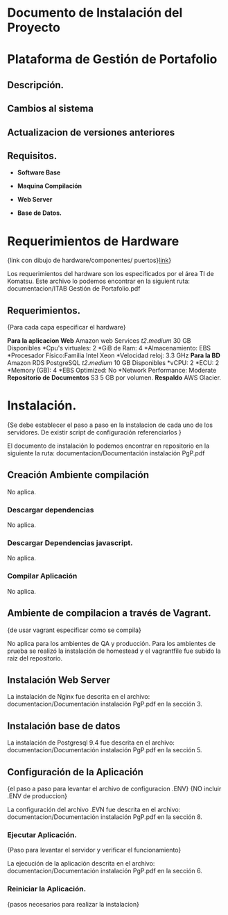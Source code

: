 # Documento de Instalación del Proyecto 

# Plataforma de Gestión de Portafolio


## Descripción.


## Cambios al sistema


## Actualizacion de versiones anteriores


## Requisitos.

 - **Software Base** 
 
 - **Maquina Compilación** 
   
 - **Web Server**
    
 - **Base de Datos.**
  
 
# Requerimientos de Hardware
{link con dibujo de hardware/componentes/ puertos}[link](documentacion/diagrama.MD)}

Los requerimientos del hardware son los especificados por el área TI de Komatsu. Este archivo lo podemos encontrar en la siguient ruta: documentacion/ITAB Gestión de Portafolio.pdf

## Requerimientos.
{Para cada capa especificar el hardware}

**Para la aplicacion Web** Amazon web Services *t2.medium* 30 GB Disponibles
*Cpu's virtuales: 2
	*GiB de Ram: 4
	*Almacenamiento: EBS
	*Procesador Físico:Familia Intel Xeon 
	*Velocidad reloj: 3.3 GHz
**Para la BD** Amazon RDS PostgreSQL  *t2.medium*  10 GB Disponibles
	*vCPU: 2
	*ECU: 2
	*Memory (GB): 4
	*EBS Optimized: No
	*Network Performance: Moderate
**Repositorio de Documentos**  S3  5 GB por volumen.
**Respaldo** AWS Glacier.
  
# Instalación.
{Se debe establecer el paso a paso en la instalacion de cada uno de los servidores. De existir script de configuración 
referenciarlos }

El documento de instalación lo podemos encontrar en repositorio en la siguiente la ruta: documentacion/Documentación instalación PgP.pdf

## Creación Ambiente compilación

No aplica.
 
### Descargar dependencias

No aplica.

### Descargar Dependencias javascript.

No aplica.

### Compilar Aplicación

No aplica.
   

## Ambiente de compilacion a través de Vagrant.
{de usar vagrant especificar como se compila}

No aplica para los ambientes de QA y producción.
Para los ambientes de prueba se realizó la instalación de homestead y el vagrantfile fue subido la raiz del repositorio.
         
## Instalación Web Server

La instalación de Nginx fue descrita en el archivo: documentacion/Documentación instalación PgP.pdf en la sección 3.

## Instalación base de datos

La instalación de Postgresql 9.4 fue descrita en el archivo: documentacion/Documentación instalación PgP.pdf en la sección 5. 
   
## Configuración de la Aplicación 
{el paso a paso para levantar el archivo de configuracion .ENV}
{NO incluir .ENV de produccion}

La configuración del archivo .EVN fue descrita en el archivo: documentacion/Documentación instalación PgP.pdf en la sección 8.
 
### Ejecutar Aplicación.  
{Paso para levantar el servidor y verificar el funcionamiento}  

La ejecución de la aplicación descrita en el archivo: documentacion/Documentación instalación PgP.pdf en la sección 6.
   
### Reiniciar  la Aplicación.  
{pasos necesarios para realizar la instalacion}



   
